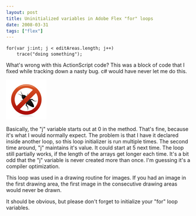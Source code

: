 ```yaml
---
layout: post
title: Uninitialized variables in Adobe Flex "for" loops
date: 2008-03-31
tags: ["flex"]
---
```


	for(var j:int; j < editAreas.length; j++)
	    trace("doing something");

What's wrong with this ActionScript code? This was a block of code that I fixed while tracking down a nasty bug. c# would have never let me do this.

![image](no-bugs.png)

Basically, the "j" variable starts out at 0 in the method. That's fine, because it's what I would normally expect. The problem is that I have it declared inside another loop, so this loop initializer is run multiple times. The second time around, "j" maintains it's value. It could start at 5 next time. The loop still partially works, if the length of the arrays get longer each time. It's a bit odd that the "j" variable is never created more than once. I'm guessing it's a compiler optimization.

This loop was used in a drawing routine for images. If you had an image in the first drawing area, the first image in the consecutive drawing areas would never be drawn.

It should be obvious, but please don't forget to initialize your "for" loop variables.